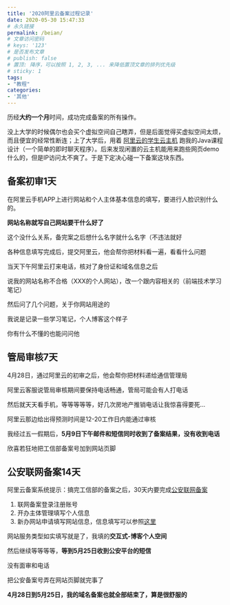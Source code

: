 ```yaml
---
title: '2020阿里云备案过程记录'
date: 2020-05-30 15:47:33
# 永久链接
permalink: /beian/
# 文章访问密码
# keys: '123'
# 是否发布文章
# publish: false
# 置顶: 降序，可以按照 1, 2, 3, ... 来降低置顶文章的排列优先级
# sticky: 1
tags:
- "教程"
categories:
- '其他'
---
```




历经**大约一个月**时间，成功完成备案的所有操作。
<!-- more -->

没上大学的时候偶尔也会买个虚拟空间自己瞎弄，但是后面觉得买虚拟空间太烦，而且便宜的经常性断连；上了大学后，用着 [阿里云的学生云主机](https://promotion.aliyun.com/ntms/act/campus2018.html) 跑我的Java课程设计（一个简单的即时聊天程序）。后来发现闲置的云主机能用来跑些网页demo什么的，但是IP访问太不爽了。于是下定决心碰一下备案这块东西。



## 备案初审1天

在阿里云手机APP上进行网站和个人主体基本信息的填写，要进行人脸识别什么的。

**网站名称就写自己网站要干什么好了**

这个没什么关系，备完案之后想什么名字就什么名字（不违法就好

各种信息填写完成后，提交阿里云，他会帮你把材料看一遍，看看什么问题

当天下午阿里云打来电话，核对了身份证和域名信息之后

说我的网站名称不合格（XXX的个人网站），改一个跟内容相关的（前端技术学习笔记）

然后问了几个问题，关于你网站用途的

我说是记录一些学习笔记，个人博客这个样子

你有什么不懂的也能问问他

## 管局审核7天

4月28日，通过阿里云的初审之后，他会帮你把材料递给通信管理局

阿里云客服说管局审核期间要保持电话畅通，管局可能会有人打电话

然后就天天看手机，等等等等等，好几次房地产推销电话让我惊喜得要死...

阿里云那边给出得预测时间是12-20工作日内能通过审核

我经过五一假期后，**5月9日下午邮件和短信同时收到了备案结果，没有收到电话**

欣喜若狂地把工信部备案号加到网站页脚

## 公安联网备案14天

阿里云备案系统提示：搞完工信部的备案之后，30天内要完成[公安联网备案](http://www.beian.gov.cn/)

1. 联网备案登录注册账号
2. 开办主体管理填写个人信息
3. 新办网站申请填写网站信息，信息填写可以参照[这里](https://help.aliyun.com/knowledge_detail/36981.html)

网站服务类型如实填写就是了，我填的**交互式-博客个人空间**

然后继续等等等等，**等到5月25日收到公安平台的短信**

没有面审和电话

把公安备案号弄在网站页脚就完事了



**4月28日到5月25日，我的域名备案也就全部结束了，算是很舒服的**